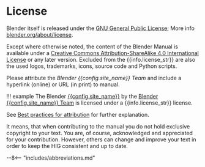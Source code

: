 # License

Blender itself is released under the [GNU General Public
License](http://www.gnu.org/licenses/gpl.html); More info
[blender.org/about/license](https://www.blender.org/about/license/).

Except where otherwise noted, the content of the Blender Manual is available
under a [Creative Commons Attribution-ShareAlike 4.0 International
License](https://creativecommons.org/licenses/by-sa/4.0/) or any later version.
Excluded from the {{info.license_str}} are also the used logos, trademarks,
icons, source code and Python scripts.

Please attribute the _Blender {{config.site_name}} Team_ and include a hyperlink
(online) or URL (in print) to manual.

!!! example
    The Blender [{{config.site_name}}]({{config.site_url}}) by the [Blender
    {{config.site_name}}
    Team](https://developer.blender.org/project/profile/12/) is licensed under a
    {{info.license_str}} license.

See [Best practices for
attribution](https://wiki.creativecommons.org/wiki/Marking/Users) for further
explanation.

It means, that when contributing to the manual you do not hold exclusive
copyright to your text.  You are, of course, acknowledged and appreciated for
your contribution.  However, others can change and improve your text in order to
keep the HIG consistent and up to date.

<!-- If you have questions about the license, feel free to contact the Blender
Foundation: foundation (at) blender (dot) org -->

--8<-- "includes/abbreviations.md"